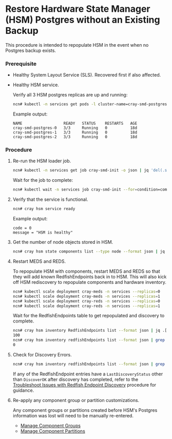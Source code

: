 # Restore Hardware State Manager (HSM) Postgres without an Existing Backup

This procedure is intended to repopulate HSM in the event when no Postgres backup exists.

### Prerequisite

- Healthy System Layout Service (SLS). Recovered first if also affected.

- Healthy HSM service.

  Verify all 3 HSM postgres replicas are up and running:

  ```bash
  ncn# kubectl -n services get pods -l cluster-name=cray-smd-postgres
  ```

  Example output:

  ```
  NAME                  READY   STATUS    RESTARTS   AGE
  cray-smd-postgres-0   3/3     Running   0          18d
  cray-smd-postgres-1   3/3     Running   0          18d
  cray-smd-postgres-2   3/3     Running   0          18d
  ```

### Procedure

1. Re-run the HSM loader job.

    ```bash
    ncn# kubectl -n services get job cray-smd-init -o json | jq 'del(.spec.selector)' | jq 'del(.spec.template.metadata.labels."controller-uid")' | kubectl replace --force -f -
    ```

    Wait for the job to complete:

    ```bash
    ncn# kubectl wait -n services job cray-smd-init --for=condition=complete --timeout=5m
    ```

2. Verify that the service is functional.

    ```bash
    ncn# cray hsm service ready
    ```

    Example output:

    ```
    code = 0
    message = "HSM is healthy"
    ```

3. Get the number of node objects stored in HSM.

    ```bash
    ncn# cray hsm state components list --type node --format json | jq .[].ID | wc -l
    ```

4. Restart MEDS and REDS.

    To repopulate HSM with components, restart MEDS and REDS so that they will add known RedfishEndpoints back in to HSM. This will also kick off HSM rediscovery to repopulate components and hardware inventory.

    ```bash
    ncn# kubectl scale deployment cray-meds -n services --replicas=0
    ncn# kubectl scale deployment cray-meds -n services --replicas=1
    ncn# kubectl scale deployment cray-reds -n services --replicas=0
    ncn# kubectl scale deployment cray-reds -n services --replicas=1
    ```

    Wait for the RedfishEndpoints table to get repopulated and discovery to complete.

    ```bash
    ncn# cray hsm inventory RedfishEndpoints list --format json | jq .[].ID | wc -l
    100
    ncn# cray hsm inventory redfishEndpoints list --format json | grep -c "DiscoveryStarted"
    0
    ```

5. Check for Discovery Errors.

    ```bash
    ncn# cray hsm inventory redfishEndpoints list --format json | grep LastDiscoveryStatus | grep -v -c "DiscoverOK"
    ```

    If any of the RedfishEndpoint entries have a `LastDiscoveryStatus` other than `DiscoverOK` after discovery has completed, refer to the [Troubleshoot Issues with Redfish Endpoint Discovery](../node_management/Troubleshoot_Issues_with_Redfish_Endpoint_Discovery.md) procedure for guidance.

6. Re-apply any component group or partition customizations.

    Any component groups or partitions created before HSM's Postgres information was lost will need to be manually re-entered.

    * [Manage Component Groups](Manage_Component_Groups.md)
    * [Manage Component Partitions](Manage_Component_Partitions.md)

